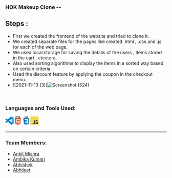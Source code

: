 ### HOK Makeup Clone --

## Steps :
- First we created the frontend of the website and tried to clone it.
- We created separate files for the pages like created .html , .css and .js for each of the web page.
- We used local storage for saving the details of the users , items stored in the cart , etcetera.
- Also used sorting algorithms to display the items in a sorted way based on certain criteria.
- Used the discount feature by applying the coupon in the checkout menu.
- ![2021-11-13 (3)]![Screenshot (524)](https://user-images.githubusercontent.com/86556750/160476193-c010ac22-a84d-4695-9dee-0022695b6006.png)


<br />

### Languages and Tools Used:

<img align="left" alt="Visual Studio Code" width="26px" src="https://raw.githubusercontent.com/github/explore/80688e429a7d4ef2fca1e82350fe8e3517d3494d/topics/visual-studio-code/visual-studio-code.png" />

<img align="left" alt="HTML5" width="26px" src="https://raw.githubusercontent.com/github/explore/80688e429a7d4ef2fca1e82350fe8e3517d3494d/topics/html/html.png" />
<img align="left" alt="CSS3" width="26px" src="https://raw.githubusercontent.com/github/explore/80688e429a7d4ef2fca1e82350fe8e3517d3494d/topics/css/css.png" />

<img align="left" alt="JavaScript" width="26px" src="https://raw.githubusercontent.com/github/explore/80688e429a7d4ef2fca1e82350fe8e3517d3494d/topics/javascript/javascript.png" />
<br />
<br />

---

### Team Members:

- [Ankit Mishra](https://github.com/Ankit-Mishra07)
- [Ambika Kumari](https://github.com/ambika13kumari)
- [Abhishek]() 
- [Abhijeet]()
